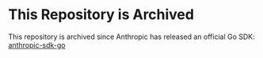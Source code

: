 # This Repository is Archived

This repository is archived since Anthropic has released an official Go SDK:
[anthropic-sdk-go](https://github.com/anthropics/anthropic-sdk-go)

